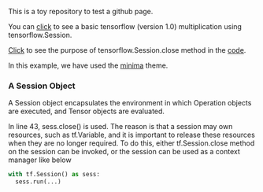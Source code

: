 

This is a toy repository to test a github page.

You can [click](https://github.com/ffliza/hello-world/blob/master/matrix_multiplication_tf.py) to see a basic tensorflow (version 1.0) multiplication using tensorflow.Session. 

[Click](https://ffliza.github.io/hello-world-tf-Session/) to see the purpose of tensorflow.Session.close method in the [code](https://github.com/ffliza/hello-world/blob/master/matrix_multiplication_tf.py). 

In this example, we have used the [minima](https://pages.github.com/themes/) theme.

### A Session Object

A Session object encapsulates the environment in which Operation objects are executed, and Tensor objects are evaluated.

In line 43, sess.close() is used. The reason is that a session may own resources, such as tf.Variable, and it is important to release these resources when they are no longer required. To do this, either tf.Session.close method on the session can be invoked, or the session can be used as a context manager like below

```python
with tf.Session() as sess:
  sess.run(...)
```

